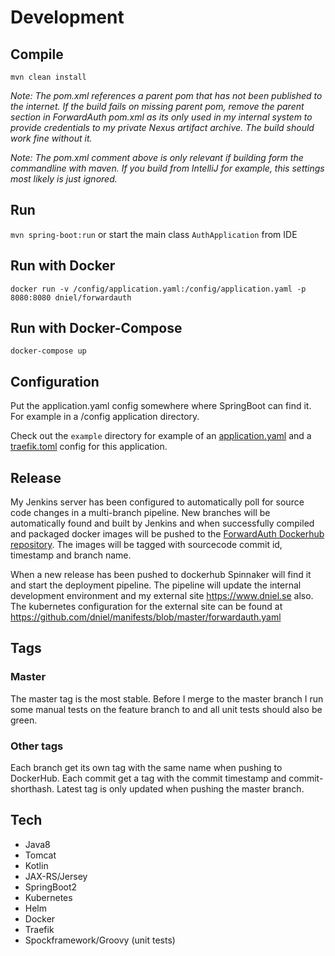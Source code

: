 # Development
## Compile
`mvn clean install`

*Note: The pom.xml references a parent pom that has not been published to the internet.
If the build fails on missing parent pom, remove the parent section in ForwardAuth pom.xml
as its only used in my internal system to provide credentials to my private Nexus artifact 
archive. The build should work fine without it.*

*Note: The pom.xml comment above is only relevant if building form the commandline with 
maven. If you build from IntelliJ for example, this settings most likely is just ignored.* 

## Run
`mvn spring-boot:run` or start the main class `AuthApplication` from IDE

## Run with Docker
`docker run -v /config/application.yaml:/config/application.yaml -p 8080:8080 dniel/forwardauth`

## Run with Docker-Compose
`docker-compose up`

## Configuration
Put the application.yaml config somewhere where SpringBoot can find it. 
For example in a /config application directory.

Check out the `example` directory for example of an [application.yaml](/example/application.yaml) and a 
[traefik.toml](/example/traefik.toml) config for this application.

## Release
My Jenkins server has been configured to automatically poll for source code changes in a multi-branch pipeline. 
New branches will be automatically found and built by Jenkins and when successfully compiled and packaged 
docker images will be pushed to the [ForwardAuth Dockerhub repository](https://hub.docker.com/r/dniel/forwardauth).
The images will be tagged with sourcecode commit id, timestamp and branch name.

When a new release has been pushed to dockerhub Spinnaker will find it and start the deployment pipeline.
The pipeline will update the internal development environment and my external site https://www.dniel.se 
also. The kubernetes configuration for the external site can be found at https://github.com/dniel/manifests/blob/master/forwardauth.yaml

## Tags
### Master
The master tag is the most stable. Before I merge to the master branch I run some manual tests on the feature branch to
and all unit tests should also be green. 

### Other tags
Each branch get its own tag with the same name when pushing to DockerHub.
Each commit get a tag with the commit timestamp and commit-shorthash.
Latest tag is only updated when pushing the master branch.

## Tech
- Java8
- Tomcat
- Kotlin
- JAX-RS/Jersey
- SpringBoot2
- Kubernetes
- Helm
- Docker
- Traefik
- Spockframework/Groovy (unit tests)

